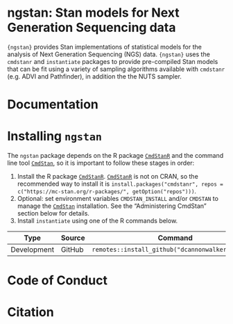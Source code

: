 
# ngstan: Stan models for Next Generation Sequencing data

`{ngstan}` provides Stan implementations of statistical models for the 
analysis of Next Generation Sequencing (NGS) data. `{ngstan}` uses the `cmdstanr`
and `instantiate` packages to provide pre-compiled Stan models that can be fit
using a variety of sampling algorithms available with `cmdstanr` (e.g. ADVI and Pathfinder), 
in addition the the NUTS sampler. 

# Documentation

# Installing `ngstan`

The `ngstan` package depends on the R package
[`CmdStanR`](https://mc-stan.org/cmdstanr/) and the command line tool
[`CmdStan`](https://mc-stan.org/users/interfaces/cmdstan), so it is
important to follow these stages in order:

1.  Install the R package [`CmdStanR`](https://mc-stan.org/cmdstanr/).
    [`CmdStanR`](https://mc-stan.org/cmdstanr/) is not on CRAN, so the
    recommended way to install it is
    `install.packages("cmdstanr", repos = c("https://mc-stan.org/r-packages/", getOption("repos")))`.
2.  Optional: set environment variables `CMDSTAN_INSTALL` and/or
    `CMDSTAN` to manage the
    [`CmdStan`](https://mc-stan.org/users/interfaces/cmdstan)
    installation. See the “Administering CmdStan” section below for
    details.
3.  Install `instantiate` using one of the R commands below.

| Type        | Source     | Command                                                                     |
|-------------|------------|-----------------------------------------------------------------------------|
| Development | GitHub     | `remotes::install_github("dcannonwalker/ngstan")`                            |

# Code of Conduct

# Citation

